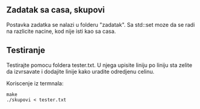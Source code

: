 ## Zadatak sa casa, skupovi

Postavka zadatka se nalazi u folderu "zadatak".
Sa std::set moze da se radi na razlicite nacine, kod nije isti kao sa casa.


## Testiranje

Testirajte pomocu foldera tester.txt. U njega upisite liniju po liniju sta zelite da izvrsavate
i dodajite linije kako uradite odredjenu celinu.

Koriscenje iz termnala:

```
make
./skupovi < tester.txt
```



